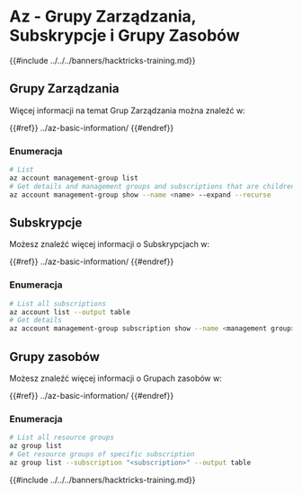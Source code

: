 # Az - Grupy Zarządzania, Subskrypcje i Grupy Zasobów

{{#include ../../../banners/hacktricks-training.md}}

## Grupy Zarządzania

Więcej informacji na temat Grup Zarządzania można znaleźć w:

{{#ref}}
../az-basic-information/
{{#endref}}

### Enumeracja
```bash
# List
az account management-group list
# Get details and management groups and subscriptions that are children
az account management-group show --name <name> --expand --recurse
```
## Subskrypcje

Możesz znaleźć więcej informacji o Subskrypcjach w:

{{#ref}}
../az-basic-information/
{{#endref}}

### Enumeracja
```bash
# List all subscriptions
az account list --output table
# Get details
az account management-group subscription show --name <management group> --subscription <subscription>
```
## Grupy zasobów

Możesz znaleźć więcej informacji o Grupach zasobów w:

{{#ref}}
../az-basic-information/
{{#endref}}

### Enumeracja
```bash
# List all resource groups
az group list
# Get resource groups of specific subscription
az group list --subscription "<subscription>" --output table
```
{{#include ../../../banners/hacktricks-training.md}}
